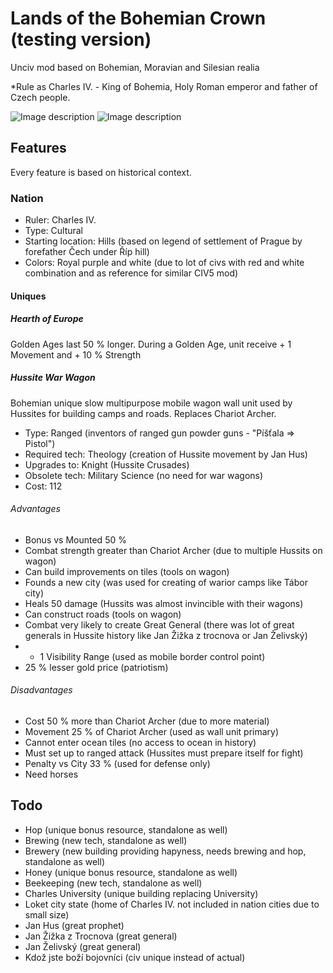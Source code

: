 # Lands of the Bohemian Crown (testing version)

Unciv mod based on Bohemian, Moravian and Silesian realia

*Rule as Charles IV. - King of Bohemia, Holy Roman emperor and father of Czech people.

![Image description](link-to-image)
![Image description](link-to-image)

## Features
Every feature is based on historical context.

### Nation

- Ruler: Charles IV.
- Type: Cultural
- Starting location: Hills (based on legend of settlement of Prague by forefather Čech under Říp hill)
- Colors: Royal purple and white (due to lot of civs with red and white combination and as reference for similar CIV5 mod)

#### Uniques

##### Hearth of Europe
Golden Ages last 50 % longer. During a Golden Age, unit receive + 1 Movement and + 10 % Strength

##### Hussite War Wagon
Bohemian unique slow multipurpose mobile wagon wall unit used by Hussites for building camps and roads. Replaces Chariot Archer.

- Type: Ranged (inventors of ranged gun powder guns - "Píšťala => Pistol")
- Required tech: Theology (creation of Hussite movement by Jan Hus)
- Upgrades to: Knight (Hussite Crusades)
- Obsolete tech: Military Science (no need for war wagons)
- Cost: 112

###### Advantages
- Bonus vs Mounted 50 %
- Combat strength greater than Chariot Archer (due to multiple Hussits on wagon)
- Can build improvements on tiles (tools on wagon)
- Founds a new city (was used for creating of warior camps like Tábor city)
- Heals 50 damage (Hussits was almost invincible with their wagons)
- Can construct roads (tools on wagon)
- Combat very likely to create Great General (there was lot of great generals in Hussite history like Jan Žižka z trocnova or Jan Želivský)
- + 1 Visibility Range (used as mobile border control point)
- 25 % lesser gold price (patriotism)

###### Disadvantages
- Cost 50 % more than Chariot Archer (due to more material)
- Movement 25 % of Chariot Archer (used as wall unit primary)
- Cannot enter ocean tiles (no access to ocean in history)
- Must set up to ranged attack (Hussites must prepare itself for fight)
- Penalty vs City 33 % (used for defense only)
- Need horses

## Todo
- Hop (unique bonus resource, standalone as well)
- Brewing (new tech, standalone as well)
- Brewery (new building providing hapyness, needs brewing and hop, standalone as well)
- Honey (unique bonus resource, standalone as well)
- Beekeeping (new tech, standalone as well)
- Charles University (unique building replacing University)
- Loket city state (home of Charles IV. not included in nation cities due to small size)
- Jan Hus (great prophet)
- Jan Žižka z Trocnova (great general)
- Jan Želivský (great general)
- Kdož jste boží bojovníci (civ unique instead of actual)
